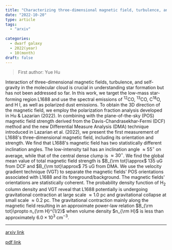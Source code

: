 ```yaml
---
title: "Characterizing three-dimensional magnetic field, turbulence, and self-gravity in the star-forming region L1688"
date: "2022-10-20"
type: article
tags:
  - "arxiv"
  
categories:
  - dwarf galaxy
  - 2022(year)
  - 10(month)
draft: false
---
```

> First author: Yue Hu

 Interaction of three-dimensional magnetic fields, turbulence, and
self-gravity in the molecular cloud is crucial in understanding star formation
but has not been addressed so far. In this work, we target the low-mass
star-forming region L1688 and use the spectral emissions of $^{12}$CO,
$^{13}$CO, C$^{18}$O, and H I, as well as polarized dust emissions. To obtain
the 3D direction of the magnetic field, we employ the polarization fraction
analysis developed in Hu & Lazarian (2022). In combining with the
plane-of-the-sky (POS) magnetic field strength derived from the
Davis-Chandrasekhar-Fermi (DCF) method and the new Differential Measure
Analysis (DMA) technique introduced in Lazarian et al. (2022), we present the
first measurement of L1688's three-dimensional magnetic field, including its
orientation and strength. We find that L1688's magnetic field has two
statistically different inclination angles. The low-intensity tail has an
inclination angle $\approx55^\circ$ on average, while that of the central dense
clump is $\approx30^\circ$. We find the global mean value of total magnetic
field strength is $B_{\rm tot}\approx$ 135 uG from DCF and $B_{\rm tot}\approx$
75 uG from DMA. We use the velocity gradient technique (VGT) to separate the
magnetic fields' POS orientations associated with L1688 and its
foreground/background. The magnetic fields' orientations are statistically
coherent. The probability density function of H$_2$ column density and VGT
reveal that L1688 potentially is undergoing gravitational contraction at large
scale $\approx1.0$ pc and gravitational collapse at small scale $\approx0.2$
pc. The gravitational contraction mainly along the magnetic field resulting in
an approximate power-law relation $B_{\rm tot}\propto n_{\rm H}^{1/2}$ when
volume density $n_{\rm H}$ is less than approximately $6.0\times10^3$
cm$^{-3}$.

---
[arxiv link](http://arxiv.org/abs/2210.11023v1)

[pdf link](http://arxiv.org/pdf/2210.11023v1)
